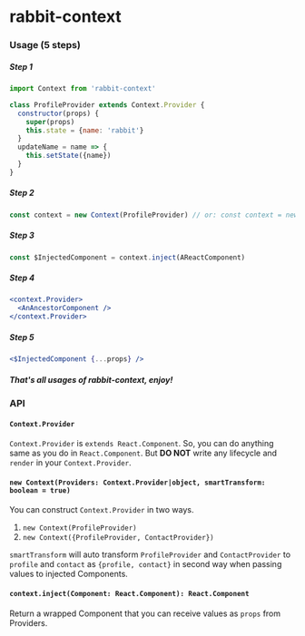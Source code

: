 # rabbit-context

### Usage (5 steps)

##### Step 1
````jsx
import Context from 'rabbit-context'

class ProfileProvider extends Context.Provider {
  constructor(props) {
    super(props)
    this.state = {name: 'rabbit'}
  }
  updateName = name => {
    this.setState({name})
  }
}
````

##### Step 2
````jsx
const context = new Context(ProfileProvider) // or: const context = new Context({ProfileProvider})
````

##### Step 3
````jsx
const $InjectedComponent = context.inject(AReactComponent)
````

##### Step 4
````jsx
<context.Provider>
  <AnAncestorComponent />
</context.Provider>
````

##### Step 5
````jsx
<$InjectedComponent {...props} />
````

##### That's all usages of rabbit-context, enjoy!


### API

#### `Context.Provider`
`Context.Provider` is `extends React.Component`.
So, you can do anything same as you do in `React.Component`.
But **DO NOT** write any lifecycle and `render` in your `Context.Provider`.

#### `new Context(Providers: Context.Provider|object, smartTransform: boolean = true)`
You can construct `Context.Provider` in two ways.
1. `new Context(ProfileProvider)`
2. `new Context({ProfileProvider, ContactProvider})`

`smartTransform` will auto transform `ProfileProvider` and `ContactProvider` to `profile` and `contact` as `{profile, contact}` in second way when passing values to injected Components.

#### `context.inject(Component: React.Component): React.Component`
Return a wrapped Component that you can receive values as `props` from Providers.
